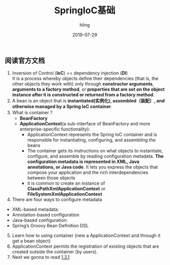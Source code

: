 ﻿---
layout:  post
title:   SpringIoC基础
date:    2019-07-29
author:  hling
catalog: true
tags:
	-Spring
---
## 阅读官方文档
1. Inversion of Control (**IoC**)  ==   dependency injection (**DI**)  
It is a process whereby objects define their dependencies (that is, the other objects they work with) only through **constructor arguments**, **arguments to a factory method**, or **properties that are set on the object instance after it is constructed or returned from a factory method**. 
2. A bean is an object that is **instantiated(实例化), assembled（装配）, and otherwise managed by a Spring IoC container**. 
3. What is container？
   - **BeanFactory**  
   - **ApplicationContext**(a sub-interface of BeanFactory and more enterprise-specific      functionality):  
        - ApplicationContext represents the Spring IoC container and is responsible for instantiating, configuring, and assembling the beans
        - The container gets its instructions on what objects to instantiate, configure, and assemble by reading configuration metadata. **The configuration metadata is represented in XML, Java annotations, or Java code**. It lets you express the objects that compose your application and the rich interdependencies between those objects
        - it is common to create an instance of **ClassPathXmlApplicationContext** or **FileSystemXmlApplicationContext**
4. There are four ways to configure metadata
- XML-based metadata:
- Annotation-based configuration
- Java-based configuration:
- Spring’s Groovy Bean Definition DSL
5. Learn how to using container (new a ApplicationContext and through it get a bean object)
6. ApplicationContext permits the registration of existing objects that are created outside the container (by users).
7. Next we gonna to read [1.3.1](https://docs.spring.io/spring/docs/5.1.8.RELEASE/spring-framework-reference/core.html#beans-factory-class)
   








